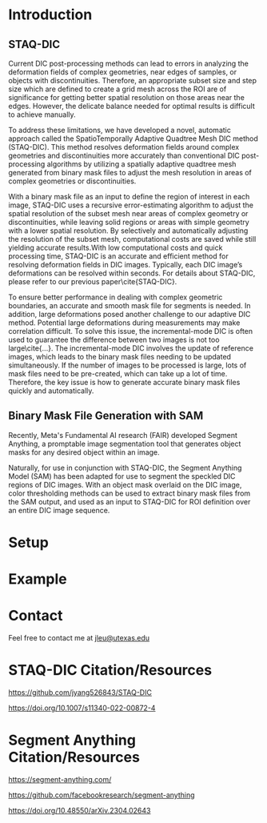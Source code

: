 # Introduction

## STAQ-DIC 
Current DIC post-processing methods can lead to errors in analyzing the deformation fields of complex geometries, near edges of samples, or objects with discontinuities. Therefore, an appropriate subset size and step size which are defined to create a grid mesh across the ROI are of significance for getting better spatial resolution on those areas near the edges. However, the delicate balance needed for optimal results is difficult to achieve manually.

To address these limitations, we have developed a novel, automatic approach called the SpatioTemporally Adaptive Quadtree Mesh DIC method (STAQ-DIC). This method resolves deformation fields around complex geometries and discontinuities more accurately than conventional DIC post-processing algorithms by utilizing a spatially adaptive quadtree mesh generated from binary mask files to adjust the mesh resolution in areas of complex geometries or discontinuities.

With a binary mask file as an input to define the region of interest in each image, STAQ-DIC uses a recursive error-estimating algorithm to adjust the spatial resolution of the subset mesh near areas of complex geometry or discontinuities, while leaving solid regions or areas with simple geometry with a lower spatial resolution. By selectively and automatically adjusting the resolution of the subset mesh, computational costs are saved while still yielding accurate results.With low computational costs and quick processing time, STAQ-DIC is an accurate and efficient method for resolving deformation fields in DIC images. Typically, each DIC image’s deformations can be resolved within seconds. For details about STAQ-DIC, please refer to our previous paper\cite{STAQ-DIC}.

To ensure better performance in dealing with complex geometric boundaries, an accurate and smooth mask file for segments is needed.
In addition, large deformations posed another challenge to our adaptive DIC method. Potential large deformations during measurements may make correlation difficult. To solve this issue, the incremental-mode DIC is often used to guarantee the difference between two images is not too large\cite{...}. The incremental-mode DIC involves the update of reference images, which leads to the binary mask files needing to be updated simultaneously. If the number of images to be processed is large, lots of mask files need to be pre-created, which can take up a lot of time. Therefore, the key issue is how to generate accurate binary mask files quickly and automatically.

## Binary Mask File Generation with SAM
Recently, Meta's Fundamental AI research (FAIR) developed Segment Anything, a promptable image segmentation tool that generates object masks for any desired object within an image. 

Naturally, for use in conjunction with STAQ-DIC, the Segment Anything Model (SAM) has been adapted for use to segment the speckled DIC regions of DIC images. With an object mask overlaid on the DIC image, color thresholding methods can be used to extract binary mask files from the SAM output, and used as an input to STAQ-DIC for ROI definition over an entire DIC image sequence.

# Setup

# Example

# Contact
Feel free to contact me at jleu@utexas.edu

# STAQ-DIC Citation/Resources
https://github.com/jyang526843/STAQ-DIC

https://doi.org/10.1007/s11340-022-00872-4

# Segment Anything Citation/Resources
https://segment-anything.com/

https://github.com/facebookresearch/segment-anything

https://doi.org/10.48550/arXiv.2304.02643


